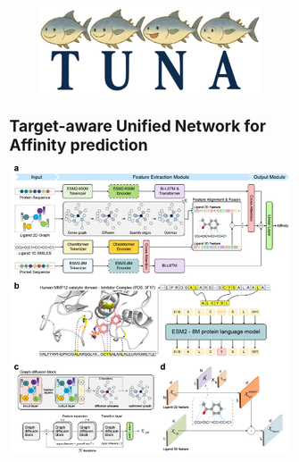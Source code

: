 <p align="center">
  <img src="https://github.com/DMCB-GIST/TUNA/blob/main/images/head_tuna.png" width="400" alt="참치 배너" />
</p>

# Target-aware Unified Network for Affinity prediction
<p align="center">
  <img src="https://github.com/DMCB-GIST/TUNA/blob/main/images/main_fig.png" width="600" alt="main fig" />
</p>


